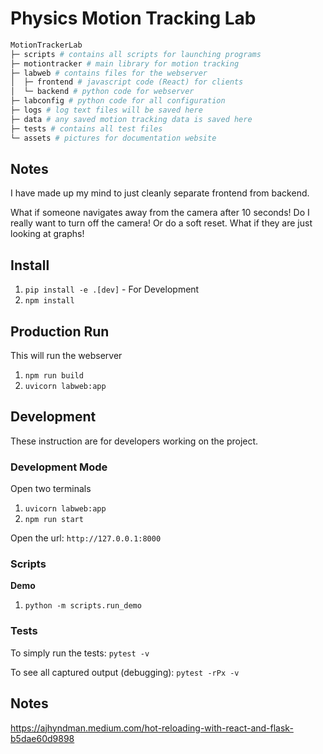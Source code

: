 # Physics Motion Tracking Lab

```python
MotionTrackerLab
├─ scripts # contains all scripts for launching programs
├─ motiontracker # main library for motion tracking
├─ labweb # contains files for the webserver
│  ├─ frontend # javascript code (React) for clients
│  └─ backend # python code for webserver
├─ labconfig # python code for all configuration
├─ logs # log text files will be saved here
├─ data # any saved motion tracking data is saved here
├─ tests # contains all test files 
└─ assets # pictures for documentation website
```

## Notes

I have made up my mind to just cleanly separate frontend from backend.

What if someone navigates away from the camera after 10 seconds! Do I really want to turn off the camera! Or do a soft reset.
What if they are just looking at graphs!

## Install

1. `pip install -e .[dev]` - For Development
2. `npm install`

## Production Run

This will run the webserver

1. `npm run build`
2. `uvicorn labweb:app`

## Development

These instruction are for developers working on the project.

### Development Mode

Open two terminals

1. `uvicorn labweb:app`
2. `npm run start`

Open the url: `http://127.0.0.1:8000`

### Scripts

**Demo**

1. `python -m scripts.run_demo`


### Tests

To simply run the tests: `pytest -v`

To see all captured output (debugging): `pytest -rPx -v`

## Notes

https://ajhyndman.medium.com/hot-reloading-with-react-and-flask-b5dae60d9898
